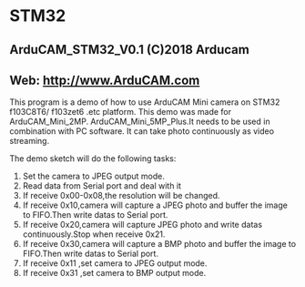 # STM32
## ArduCAM_STM32_V0.1 (C)2018 Arducam 
## Web: http://www.ArduCAM.com

This program is a demo of how to use ArduCAM Mini camera on STM32 f103C8T6/ f103zet6 .etc platform.
This demo was made for ArduCAM_Mini_2MP. ArduCAM_Mini_5MP_Plus.It needs to be used in combination with PC software.
It can take photo continuously as video streaming.


 
The demo sketch will do the following tasks:
1. Set the camera to JPEG output mode.
2. Read data from Serial port and deal with it
3. If receive 0x00-0x08,the resolution will be changed.
4. If receive 0x10,camera will capture a JPEG photo and buffer the image to FIFO.Then write datas to Serial port.
5. If receive 0x20,camera will capture JPEG photo and write datas continuously.Stop when receive 0x21.
6. If receive 0x30,camera will capture a BMP  photo and buffer the image to FIFO.Then write datas to Serial port.
7. If receive 0x11 ,set camera to JPEG output mode.
8. If receive 0x31 ,set camera to BMP  output mode.

